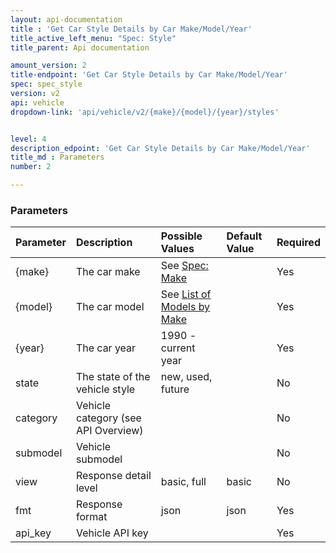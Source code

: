 ```yaml
---
layout: api-documentation
title : 'Get Car Style Details by Car Make/Model/Year'
title_active_left_menu: "Spec: Style"
title_parent: Api documentation

amount_version: 2
title-endpoint: 'Get Car Style Details by Car Make/Model/Year'
spec: spec_style
version: v2
api: vehicle
dropdown-link: 'api/vehicle/v2/{make}/{model}/{year}/styles'


level: 4
description_edpoint: 'Get Car Style Details by Car Make/Model/Year'
title_md : Parameters
number: 2

---
```


### Parameters

| Parameter  | Description                          | Possible Values   | Default Value | Required |
|:-----------|:-------------------------------------|:----------------- |:------------- |:-------- |
| {make} | The car make | See [Spec: Make](/api-documentation/vehicle/spec_make/v2/01_list_of_makes/api-description.html) | | Yes |
| {model} | The car model | See [List of Models by Make](/api-documentation/vehicle/spec_model/v2/01_list_of_models/api-description.html) |	| Yes |
| {year} 	 | The car year 				 		| 1990 - current year | 		    | Yes	   |
| state	     | The state of the vehicle style      	| new, used, future | 	            | No       |
| category	 | Vehicle category (see API Overview)	| 					| 	            | No       |
| submodel   | Vehicle submodel						| 					|               | No       |
| view		 | Response detail level      			| basic, full       | basic         | No       |
| fmt        | Response format                     	| json              | json          | Yes      |
| api_key    | Vehicle API key                     	|                   |               | Yes      |